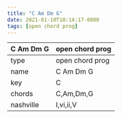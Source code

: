 ```yaml
---
title: "C Am Dm G"
date: 2021-01-10T10:14:17-0800
tags: [open chord prog]
---
```


|C Am Dm G|open chord prog|
|---|---|
|type|open chord prog|
|name|C Am Dm G|
|key|C|
|chords|C,Am,Dm,G|
|nashville|I,vi,ii,V|
